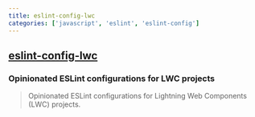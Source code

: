 ```yaml
---
title: eslint-config-lwc
categories: ['javascript', 'eslint', 'eslint-config']
---
```

## [eslint-config-lwc](https://github.com/salesforce/eslint-config-lwc)

### Opinionated ESLint configurations for LWC projects


> Opinionated ESLint configurations for Lightning Web Components (LWC) projects.
